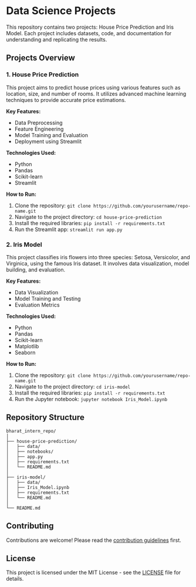  # Data Science Projects

This repository contains two projects: House Price Prediction and Iris Model. Each project includes datasets, code, and documentation for understanding and replicating the results.

## Projects Overview

### 1. House Price Prediction

This project aims to predict house prices using various features such as location, size, and number of rooms. It utilizes advanced machine learning techniques to provide accurate price estimations.

**Key Features:**
- Data Preprocessing
- Feature Engineering
- Model Training and Evaluation
- Deployment using Streamlit

**Technologies Used:**
- Python
- Pandas
- Scikit-learn
- Streamlit

**How to Run:**
1. Clone the repository: `git clone https://github.com/yourusername/repo-name.git`
2. Navigate to the project directory: `cd house-price-prediction`
3. Install the required libraries: `pip install -r requirements.txt`
4. Run the Streamlit app: `streamlit run app.py`

### 2. Iris Model

This project classifies iris flowers into three species: Setosa, Versicolor, and Virginica, using the famous Iris dataset. It involves data visualization, model building, and evaluation.

**Key Features:**
- Data Visualization
- Model Training and Testing
- Evaluation Metrics

**Technologies Used:**
- Python
- Pandas
- Scikit-learn
- Matplotlib
- Seaborn

**How to Run:**
1. Clone the repository: `git clone https://github.com/yourusername/repo-name.git`
2. Navigate to the project directory: `cd iris-model`
3. Install the required libraries: `pip install -r requirements.txt`
4. Run the Jupyter notebook: `jupyter notebook Iris_Model.ipynb`

## Repository Structure

```
bharat_intern_repo/
│
├── house-price-prediction/
│   ├── data/
│   ├── notebooks/
│   ├── app.py
│   ├── requirements.txt
│   └── README.md
│
├── iris-model/
│   ├── data/
│   ├── Iris_Model.ipynb
│   ├── requirements.txt
│   └── README.md
│
└── README.md
```

## Contributing

Contributions are welcome! Please read the [contribution guidelines](CONTRIBUTING.md) first.

## License

This project is licensed under the MIT License - see the [LICENSE](LICENSE) file for details.
